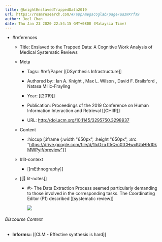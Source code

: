 ```yaml
---
title: @knightEnslavedTrappedData2019
url: https://roamresearch.com/#/app/megacoglab/page/uazWXrfX9
author: Joel Chan
date: Thu Jan 23 2020 22:54:15 GMT+0800 (Malaysia Time)
---
```


- #references

    - Title: Enslaved to the Trapped Data: A Cognitive Work Analysis of Medical Systematic Reviews

    - Meta

        - Tags:: #ref/Paper [[DSynthesis Infrastructure]]

        - Authored by::  Ian A. Knight ,  Max L. Wilson ,  David F. Brailsford ,  Natasa Milic-Frayling

        - Year: [[2019]]

        - Publication: Proceedings of the 2019 Conference on Human Information Interaction and Retrieval [[CHIIR]]

        - URL: http://doi.acm.org/10.1145/3295750.3298937

    - Content

        - :hiccup [:iframe {:width "650px", :height "650px", :src "https://drive.google.com/file/d/1IxOzqTt5Qrc0tCHwxIUbHRrl0kMWPyif/preview"}]

    - #lit-context

        - [[mEthnography]]

    - [[📝 lit-notes]]

        - #> The Data Extraction Process seemed particularly demanding to those involved in the corresponding tasks. The Coordinating Editor (P1) described [[systematic review]]

            ![](https://firebasestorage.googleapis.com/v0/b/firescript-577a2.appspot.com/o/imgs%2Fapp%2Fmegacoglab%2Fg8OcL9P5xz.png?alt=media&token=5211d0f5-058c-46af-946f-19fd2aacee88)

###### Discourse Context

- **Informs::** [[CLM - Effective synthesis is hard]]
